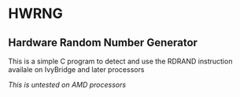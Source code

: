 # HWRNG

Hardware Random Number Generator
--------------------------------

This is a simple C program to detect and use the RDRAND instruction availale on IvyBridge and later processors

*This is untested on AMD processors*
